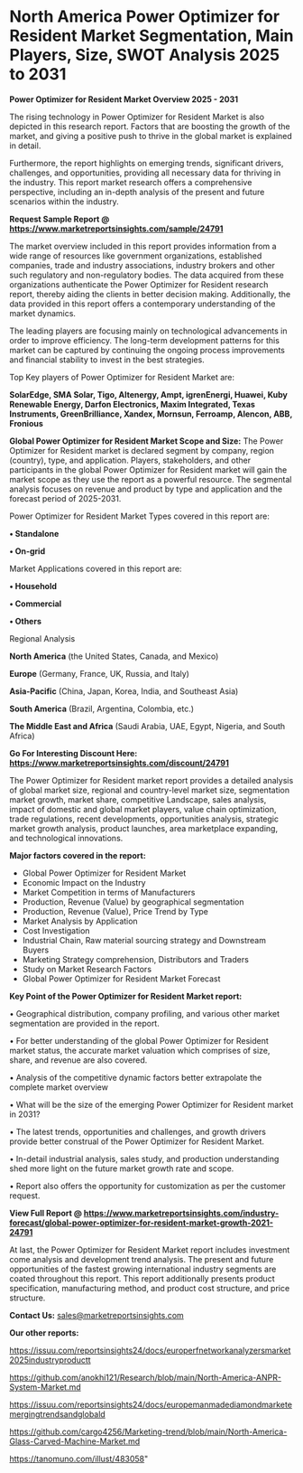 # North America Power Optimizer for Resident Market Segmentation, Main Players, Size, SWOT Analysis 2025 to 2031

<Strong> Power Optimizer for Resident Market Overview 2025 - 2031</strong>

The rising technology in Power Optimizer for Resident Market is also depicted in this research report. Factors that are boosting the growth of the market, and giving a positive push to thrive in the global market is explained in detail.

Furthermore, the report highlights on emerging trends, significant drivers, challenges, and opportunities, providing all necessary data for thriving in the industry. This report market research offers a comprehensive perspective, including an in-depth analysis of the present and future scenarios within the industry.

<strong>Request Sample Report @ <a href=https://www.marketreportsinsights.com/sample/24791>https://www.marketreportsinsights.com/sample/24791</a></strong>

The market overview included in this report provides information from a wide range of resources like government organizations, established companies, trade and industry associations, industry brokers and other such regulatory and non-regulatory bodies. The data acquired from these organizations authenticate the Power Optimizer for Resident research report, thereby aiding the clients in better decision making. Additionally, the data provided in this report offers a contemporary understanding of the market dynamics.

The leading players are focusing mainly on technological advancements in order to improve efficiency. The long-term development patterns for this market can be captured by continuing the ongoing process improvements and financial stability to invest in the best strategies.

Top Key players of Power Optimizer for Resident Market are:

<strong>SolarEdge, SMA Solar, Tigo, Altenergy, Ampt, igrenEnergi, Huawei, Kuby Renewable Energy, Darfon Electronics, Maxim Integrated, Texas Instruments, GreenBrilliance, Xandex, Mornsun, Ferroamp, Alencon, ABB, Fronious</strong>

<strong><b>Global Power Optimizer for Resident Market Scope and Size:</b></strong>
The Power Optimizer for Resident market is declared segment by company, region (country), type, and application. Players, stakeholders, and other participants in the global Power Optimizer for Resident market will gain the market scope as they use the report as a powerful resource. The segmental analysis focuses on revenue and product by type and application and the forecast period of 2025-2031.

Power Optimizer for Resident Market Types covered in this report are:

<strong>• Standalone

• On-grid</strong>

Market Applications covered in this report are:

<strong>• Household

• Commercial

• Others</strong> 

Regional Analysis

<strong>North America</strong> (the United States, Canada, and Mexico)

<strong>Europe</strong> (Germany, France, UK, Russia, and Italy)

<strong>Asia-Pacific</strong> (China, Japan, Korea, India, and Southeast Asia)

<strong>South America</strong> (Brazil, Argentina, Colombia, etc.)

<strong>The Middle East and Africa</strong> (Saudi Arabia, UAE, Egypt, Nigeria, and South Africa)

<strong>Go For Interesting Discount Here: <a href=https://www.marketreportsinsights.com/discount/24791>https://www.marketreportsinsights.com/discount/24791</a></strong>

The Power Optimizer for Resident market report provides a detailed analysis of global market size, regional and country-level market size, segmentation market growth, market share, competitive Landscape, sales analysis, impact of domestic and global market players, value chain optimization, trade regulations, recent developments, opportunities analysis, strategic market growth analysis, product launches, area marketplace expanding, and technological innovations.

<strong><b>Major factors covered in the report:</b></strong>
<ul>
  <li>Global Power Optimizer for Resident Market </li>
  <li>Economic Impact on the Industry</li>
  <li>Market Competition in terms of Manufacturers</li>
  <li>Production, Revenue (Value) by geographical segmentation</li>
  <li>Production, Revenue (Value), Price Trend by Type</li>
  <li>Market Analysis by Application</li>
  <li>Cost Investigation</li>
  <li>Industrial Chain, Raw material sourcing strategy and Downstream Buyers</li>
  <li>Marketing Strategy comprehension, Distributors and Traders</li>
  <li>Study on Market Research Factors</li>
  <li>Global Power Optimizer for Resident Market Forecast</li>
</ul>

<strong><b>Key Point of the Power Optimizer for Resident Market report:</b></strong>

• Geographical distribution, company profiling, and various other market segmentation are provided in the report.

• For better understanding of the global Power Optimizer for Resident market status, the accurate market valuation which comprises of size, share, and revenue are also covered.

• Analysis of the competitive dynamic factors better extrapolate the complete market overview

• What will be the size of the emerging Power Optimizer for Resident market in 2031?

• The latest trends, opportunities and challenges, and growth drivers provide better construal of the Power Optimizer for Resident Market.

• In-detail industrial analysis, sales study, and production understanding shed more light on the future market growth rate and scope.

• Report also offers the opportunity for customization as per the customer request.

<strong><b>View Full Report @ <a href=https://www.marketreportsinsights.com/industry-forecast/global-power-optimizer-for-resident-market-growth-2021-24791>https://www.marketreportsinsights.com/industry-forecast/global-power-optimizer-for-resident-market-growth-2021-24791</a></b></strong>


At last, the Power Optimizer for Resident Market report includes investment come analysis and development trend analysis. The present and future opportunities of the fastest growing international industry segments are coated throughout this report. This report additionally presents product specification, manufacturing method, and product cost structure, and price structure.

<strong>Contact Us:</strong>
sales@marketreportsinsights.com

<strong>Our other reports:</strong>

<a href=https://issuu.com/reportsinsights24/docs/europerfnetworkanalyzersmarket2025industryproductt>https://issuu.com/reportsinsights24/docs/europerfnetworkanalyzersmarket2025industryproductt</a>

<a href=https://github.com/anokhi121/Research/blob/main/North-America-ANPR-System-Market.md>https://github.com/anokhi121/Research/blob/main/North-America-ANPR-System-Market.md</a>

<a href=https://issuu.com/reportsinsights24/docs/europemanmadediamondmarketemergingtrendsandglobald>https://issuu.com/reportsinsights24/docs/europemanmadediamondmarketemergingtrendsandglobald</a>

<a href=https://github.com/cargo4256/Marketing-trend/blob/main/North-America-Glass-Carved-Machine-Market.md>https://github.com/cargo4256/Marketing-trend/blob/main/North-America-Glass-Carved-Machine-Market.md</a>

<a href=https://tanomuno.com/illust/483058>https://tanomuno.com/illust/483058</a>"
